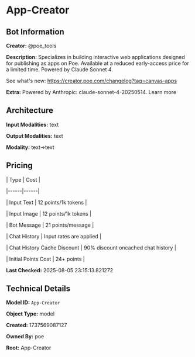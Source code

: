 # App-Creator

## Bot Information

**Creator:** @poe_tools

**Description:** Specializes in building interactive web applications designed for publishing as apps on Poe. Available at a reduced early-access price for a limited time. Powered by Claude Sonnet 4.

See what's new: https://creator.poe.com/changelog?tag=canvas-apps

**Extra:** Powered by Anthropic: claude-sonnet-4-20250514. Learn more


## Architecture

**Input Modalities:** text

**Output Modalities:** text

**Modality:** text->text


## Pricing

| Type | Cost |

|------|------|

| Input Text | 12 points/1k tokens |

| Input Image | 12 points/1k tokens |

| Bot Message | 21 points/message |

| Chat History | Input rates are applied |

| Chat History Cache Discount | 90% discount oncached chat history |

| Initial Points Cost | 24+ points |


**Last Checked:** 2025-08-05 23:15:13.821272


## Technical Details

**Model ID:** `App-Creator`

**Object Type:** model

**Created:** 1737569087127

**Owned By:** poe

**Root:** App-Creator
